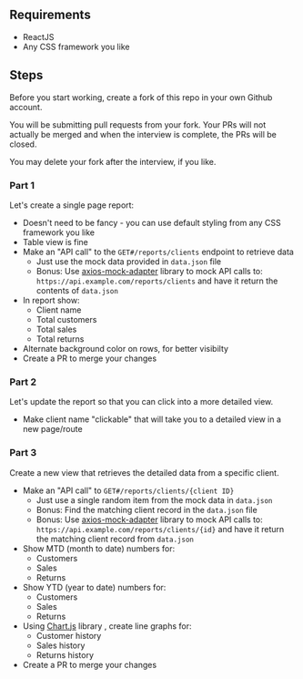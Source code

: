 ## Requirements

* ReactJS
* Any CSS framework you like

## Steps

Before you start working, create a fork of this repo in your own Github account.

You will be submitting pull requests from your fork. Your PRs will not actually be merged and when the interview is complete, the PRs will be closed.

You may delete your fork after the interview, if you like.

### Part 1
Let's create a single page report:

* Doesn't need to be fancy - you can use default styling from any CSS framework you like
* Table view is fine
* Make an "API call" to the `GET#/reports/clients` endpoint to retrieve data
    * Just use the mock data provided in `data.json` file
    * Bonus: Use [axios-mock-adapter](https://www.npmjs.com/package/axios-mock-adapter) library to mock API calls to: `https://api.example.com/reports/clients` and have it return the contents of `data.json`
* In report show:
    * Client name
    * Total customers
    * Total sales
    * Total returns
* Alternate background color on rows, for better visibilty
* Create a PR to merge your changes

### Part 2
Let's update the report so that you can click into a more detailed view.

* Make client name "clickable" that will take you to a detailed view in a new page/route

### Part 3
Create a new view that retrieves the detailed data from a specific client.

* Make an "API call" to `GET#/reports/clients/{client ID}`
    * Just use a single random item from the mock data in `data.json`
    * Bonus: Find the matching client record in the `data.json` file
    * Bonus: Use [axios-mock-adapter](https://www.npmjs.com/package/axios-mock-adapter) library to mock API calls to: `https://api.example.com/reports/clients/{id}` and have it return the matching client record from `data.json`
* Show MTD (month to date) numbers for:
    * Customers
    * Sales
    * Returns
* Show YTD (year to date) numbers for:
    * Customers
    * Sales
    * Returns
* Using [Chart.js](https://www.chartjs.org/docs/latest/samples/line/line.html) library , create line graphs for:
    * Customer history
    * Sales history
    * Returns history
* Create a PR to merge your changes